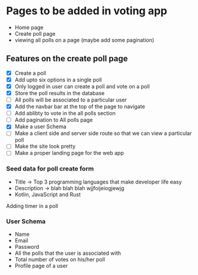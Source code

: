 # Pages to be added in voting app

- Home page
- Create poll page
- viewing all polls on a page (maybe add some pagination)

## Features on the create poll page

- [x] Create a poll
- [x] Add upto six options in a single poll
- [x] Only logged in user can create a poll and vote on a poll
- [x] Store the poll results in the database
- [ ] All polls will be associated to a particular user
- [x] Add the navbar bar at the top of the page to navigate
- [ ] Add ablibty to vote in the all polls section
- [ ] Add pagination to All polls page
- [x] Make a user Schema
- [ ] Make a client side and server side route so that we can view a particular poll
- [ ] Make the site look pretty
- [ ] Make a proper landing page for the web app

### Seed data for poll create form

- Title -> Top 3 programming languages that make developer life easy
- Description -> blah blah blah wjjfoijeiogjewjg
- Kotlin, JavaScript and Rust

Adding timer in a poll

### User Schema

- Name
- Email
- Password
- All the polls that the user is associated with
- Total number of votes on his/her poll
- Profile page of a user
